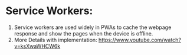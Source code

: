 # Service Workers:

1. Service workers are used widely in PWAs to cache the webpage response and show the pages when the device is offline.
2. More Details with implementation: https://www.youtube.com/watch?v=ksXwaWHCW6k